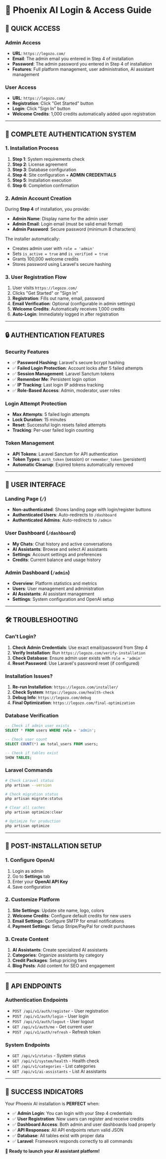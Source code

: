 # 🔐 Phoenix AI Login & Access Guide

## 🎯 **QUICK ACCESS**

### **Admin Access**
- **URL**: `https://legozo.com/`
- **Email**: The admin email you entered in Step 4 of installation
- **Password**: The admin password you entered in Step 4 of installation
- **Features**: Full platform management, user administration, AI assistant management

### **User Access**
- **URL**: `https://legozo.com/`
- **Registration**: Click "Get Started" button
- **Login**: Click "Sign In" button
- **Welcome Credits**: 1,000 credits automatically added upon registration

---

## 🚀 **COMPLETE AUTHENTICATION SYSTEM**

### **1. Installation Process**
1. **Step 1**: System requirements check
2. **Step 2**: License agreement
3. **Step 3**: Database configuration
4. **Step 4**: Site configuration + **ADMIN CREDENTIALS**
5. **Step 5**: Installation execution
6. **Step 6**: Completion confirmation

### **2. Admin Account Creation**
During **Step 4** of installation, you provide:
- **Admin Name**: Display name for the admin user
- **Admin Email**: Login email (must be valid email format)
- **Admin Password**: Secure password (minimum 8 characters)

The installer automatically:
- Creates admin user with `role = 'admin'`
- Sets `is_active = true` and `is_verified = true`
- Grants 100,000 welcome credits
- Stores password using Laravel's secure hashing

### **3. User Registration Flow**
1. User visits `https://legozo.com/`
2. Clicks "Get Started" or "Sign In"
3. **Registration**: Fills out name, email, password
4. **Email Verification**: Optional (configurable in admin settings)
5. **Welcome Credits**: Automatically receives 1,000 credits
6. **Auto-Login**: Immediately logged in after registration

---

## 🔒 **AUTHENTICATION FEATURES**

### **Security Features**
- ✅ **Password Hashing**: Laravel's secure bcrypt hashing
- ✅ **Failed Login Protection**: Account locks after 5 failed attempts
- ✅ **Session Management**: Laravel Sanctum tokens
- ✅ **Remember Me**: Persistent login option
- ✅ **IP Tracking**: Last login IP address tracking
- ✅ **Role-Based Access**: Admin, moderator, user roles

### **Login Attempt Protection**
- **Max Attempts**: 5 failed login attempts
- **Lock Duration**: 15 minutes
- **Reset**: Successful login resets failed attempts
- **Tracking**: Per-user failed login counting

### **Token Management**
- **API Tokens**: Laravel Sanctum for API authentication
- **Token Types**: `auth_token` (session) or `remember_token` (persistent)
- **Automatic Cleanup**: Expired tokens automatically removed

---

## 🎨 **USER INTERFACE**

### **Landing Page** (`/`)
- **Non-authenticated**: Shows landing page with login/register buttons
- **Authenticated Users**: Auto-redirects to `/dashboard`
- **Authenticated Admins**: Auto-redirects to `/admin`

### **User Dashboard** (`/dashboard`)
- **My Chats**: Chat history and active conversations
- **AI Assistants**: Browse and select AI assistants
- **Settings**: Account settings and preferences
- **Credits**: Current balance and usage history

### **Admin Dashboard** (`/admin`)
- **Overview**: Platform statistics and metrics
- **Users**: User management and administration
- **AI Assistants**: AI assistant management
- **Settings**: System configuration and OpenAI setup

---

## 🛠️ **TROUBLESHOOTING**

### **Can't Login?**
1. **Check Admin Credentials**: Use exact email/password from Step 4
2. **Verify Installation**: Run `https://legozo.com/verify-installation`
3. **Check Database**: Ensure admin user exists with `role = 'admin'`
4. **Reset Password**: Use Laravel's password reset (if configured)

### **Installation Issues?**
1. **Re-run Installation**: `https://legozo.com/installer/`
2. **Check System**: `https://legozo.com/health-check`
3. **Debug Info**: `https://legozo.com/debug`
4. **Final Optimization**: `https://legozo.com/final-optimization`

### **Database Verification**
```sql
-- Check if admin user exists
SELECT * FROM users WHERE role = 'admin';

-- Check user count
SELECT COUNT(*) as total_users FROM users;

-- Check if tables exist
SHOW TABLES;
```

### **Laravel Commands**
```bash
# Check Laravel status
php artisan --version

# Check migration status
php artisan migrate:status

# Clear all caches
php artisan optimize:clear

# Optimize for production
php artisan optimize
```

---

## 🎯 **POST-INSTALLATION SETUP**

### **1. Configure OpenAI**
1. Login as admin
2. Go to **Settings** tab
3. Enter your **OpenAI API Key**
4. Save configuration

### **2. Customize Platform**
1. **Site Settings**: Update site name, logo, colors
2. **Welcome Credits**: Configure default credits for new users
3. **Email Settings**: Configure SMTP for email notifications
4. **Payment Settings**: Setup Stripe/PayPal for credit purchases

### **3. Create Content**
1. **AI Assistants**: Create specialized AI assistants
2. **Categories**: Organize assistants by category
3. **Credit Packages**: Setup pricing tiers
4. **Blog Posts**: Add content for SEO and engagement

---

## 🔗 **API ENDPOINTS**

### **Authentication Endpoints**
- `POST /api/v1/auth/register` - User registration
- `POST /api/v1/auth/login` - User login
- `POST /api/v1/auth/logout` - User logout
- `GET /api/v1/auth/me` - Get current user
- `POST /api/v1/auth/refresh` - Refresh token

### **System Endpoints**
- `GET /api/v1/status` - System status
- `GET /api/v1/system/health` - Health check
- `GET /api/v1/categories` - List categories
- `GET /api/v1/ai-assistants` - List AI assistants

---

## 🎉 **SUCCESS INDICATORS**

Your Phoenix AI installation is **PERFECT** when:

- ✅ **Admin Login**: You can login with your Step 4 credentials
- ✅ **User Registration**: New users can register and receive credits
- ✅ **Dashboard Access**: Both admin and user dashboards load properly
- ✅ **API Responses**: All API endpoints return valid JSON
- ✅ **Database**: All tables exist with proper data
- ✅ **Laravel**: Framework responds correctly to all commands

**🚀 Ready to launch your AI assistant platform!**